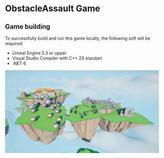# ObstacleAssault Game

## Game building

To successfully build and run this game locally, the following soft will be required:

- Unreal Engine 5.3 or upper
- Visual Studio Compiler with C++ 23 standart
- .NET 6

![alt text](Shot.png)
